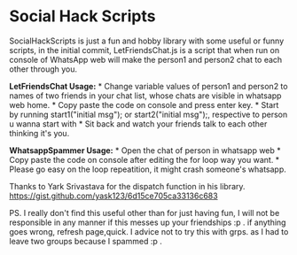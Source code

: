 # Social Hack Scripts
SocialHackScripts is just a fun and hobby library with some useful or funny scripts,
		  in the initial commit, LetFriendsChat.js is a script that when run on console of WhatsApp web will make the person1 and person2 chat to each other through you.


 __LetFriendsChat Usage:__
	* Change variable values of person1 and person2 to names of two friends in your chat list, whose chats are visible in whatsapp web home.
	* Copy paste the code on console and press enter key.
	* Start by running start1("initial msg"); or start2("initial msg");, respective to person u wanna start with
	* Sit back and watch your friends talk to each other thinking it's you.

__WhatsappSpammer Usage:__
    * Open the chat of person in whatsapp web 
    * Copy paste the code on console after editing the for loop way you want.
    * Please go easy on the loop repeatition, it might crash someone's whatsapp.
    

Thanks to Yark Srivastava for the dispatch function in his library. https://gist.github.com/yask123/6d15ce705ca33136c683

PS. I really don't find this useful other than for just having fun, I will not be responsible in any manner if this messes up your friendships :p . if anything goes wrong, refresh page,quick. I advice not to try this with grps. as I had to leave two groups because I spammed :p . 

